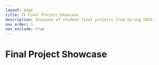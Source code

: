 ```yaml
---
layout: page
title: 📺 Final Project Showcase
description: Showcase of student final projects from Spring 2025.
nav_order: 1
nav_exclude: true
---
```


# Final Project Showcase

<!-- This page lists all projects submitted by the 182 students in Spring 2025's
offering of DSC 106. Projects are listed with the permission of the
student teams.

There were three kinds of awards given to student submissions. The Best Project
Award was given to the top 8% of submissions based on visualization
effectiveness and creativity. The Honorable Mention Award was given to the top
16% of submissions based on effectiveness and creativity. The People's Choice
Award was given to the top 8% of submissions based on votes cast during the
in-person showcase event.

{% for project in site.data.projects %}
{% include project-showcase-card.html project=project %}
{% endfor %} -->
